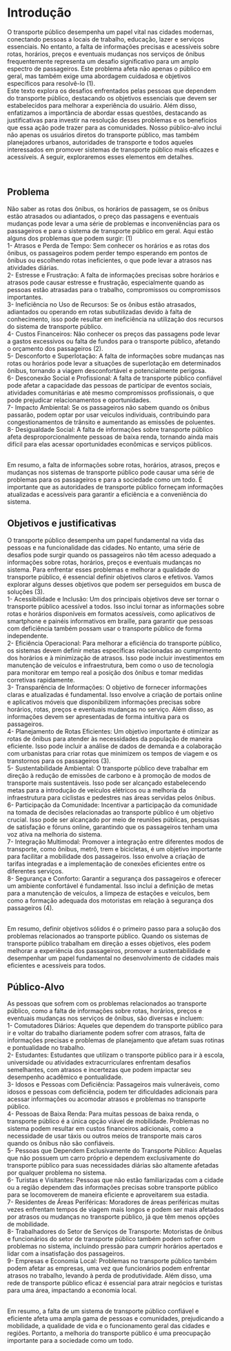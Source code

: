 # Introdução

 <p> O transporte público desempenha um papel vital nas cidades modernas, conectando pessoas a locais de trabalho, educação, lazer e serviços essenciais. No entanto, a falta de informações precisas e acessíveis sobre rotas, horários, preços e eventuais mudanças nos serviços de ônibus frequentemente representa um desafio significativo para um amplo espectro de passageiros. Este problema afeta não apenas o público em geral, mas também exige uma abordagem cuidadosa e objetivos específicos para resolvê-lo (1). <br />
 Este texto explora os desafios enfrentados pelas pessoas que dependem do transporte público, destacando os objetivos essenciais que devem ser estabelecidos para melhorar a experiência do usuário. Além disso, enfatizamos a importância de abordar essas questões, destacando as justificativas para investir na resolução desses problemas e os benefícios que essa ação pode trazer para as comunidades. Nosso público-alvo inclui não apenas os usuários diretos do transporte público, mas também planejadores urbanos, autoridades de transporte e todos aqueles interessados em promover sistemas de transporte público mais eficazes e acessíveis. A seguir, exploraremos esses elementos em detalhes. </p><br />

## Problema

 Não saber as rotas dos ônibus, os horários de passagem, se os ônibus estão atrasados ou adiantados, o preço das passagens e eventuais mudanças pode levar a uma série de problemas e inconveniências para os passageiros e para o sistema de transporte público em geral. Aqui estão alguns dos problemas que podem surgir: (1) <br />
  1- Atrasos e Perda de Tempo: Sem conhecer os horários e as rotas dos ônibus, os passageiros podem perder tempo esperando em pontos de ônibus ou escolhendo rotas ineficientes, o que pode levar a atrasos nas atividades diárias.<br />
  2- Estresse e Frustração: A falta de informações precisas sobre horários e atrasos pode causar estresse e frustração, especialmente quando as pessoas estão atrasadas para o trabalho, compromissos ou compromissos importantes.<br />
  3- Ineficiência no Uso de Recursos: Se os ônibus estão atrasados, adiantados ou operando em rotas subutilizadas devido à falta de conhecimento, isso pode resultar em ineficiência na utilização dos recursos do sistema de transporte público.<br />
  4- Custos Financeiros: Não conhecer os preços das passagens pode levar a gastos excessivos ou falta de fundos para o transporte público, afetando o orçamento dos passageiros (2).<br />
  5- Desconforto e Superlotação: A falta de informações sobre mudanças nas rotas ou horários pode levar a situações de superlotação em determinados ônibus, tornando a viagem desconfortável e potencialmente perigosa.<br />
  6- Desconexão Social e Profissional: A falta de transporte público confiável pode afetar a capacidade das pessoas de participar de eventos sociais, atividades comunitárias e até mesmo compromissos profissionais, o que pode prejudicar relacionamentos e oportunidades.<br />
  7- Impacto Ambiental: Se os passageiros não sabem quando os ônibus passarão, podem optar por usar veículos individuais, contribuindo para congestionamentos de trânsito e aumentando as emissões de poluentes.<br />
  8- Desigualdade Social: A falta de informações sobre transporte público afeta desproporcionalmente pessoas de baixa renda, tornando ainda mais difícil para elas acessar oportunidades econômicas e serviços públicos.<br /><br />
  
  Em resumo, a falta de informações sobre rotas, horários, atrasos, preços e mudanças nos sistemas de transporte público pode causar uma série de problemas para os passageiros e para a sociedade como um todo. É importante que as autoridades de transporte público forneçam informações atualizadas e acessíveis para garantir a eficiência e a conveniência do sistema.<br />
  
## Objetivos e justificativas

 O transporte público desempenha um papel fundamental na vida das pessoas e na funcionalidade das cidades. No entanto, uma série de desafios pode surgir quando os passageiros não têm acesso adequado a informações sobre rotas, horários, preços e eventuais mudanças no sistema. Para enfrentar esses problemas e melhorar a qualidade do transporte público, é essencial definir objetivos claros e efetivos. Vamos explorar alguns desses objetivos que podem ser perseguidos em busca de soluções (3).<br />
  1-	Acessibilidade e Inclusão: Um dos principais objetivos deve ser tornar o transporte público acessível a todos. Isso inclui tornar as informações sobre rotas e horários disponíveis em formatos acessíveis, como aplicativos de smartphone e painéis informativos em braille, para garantir que pessoas com deficiência também possam usar o transporte público de forma independente.<br />
  2-	Eficiência Operacional: Para melhorar a eficiência do transporte público, os sistemas devem definir metas específicas relacionadas ao cumprimento dos horários e à minimização de atrasos. Isso pode incluir investimentos em manutenção de veículos e infraestrutura, bem como o uso de tecnologia para monitorar em tempo real a posição dos ônibus e tomar medidas corretivas rapidamente.<br />
  3-	Transparência de Informações: O objetivo de fornecer informações claras e atualizadas é fundamental. Isso envolve a criação de portais online e aplicativos móveis que disponibilizem informações precisas sobre horários, rotas, preços e eventuais mudanças no serviço. Além disso, as informações devem ser apresentadas de forma intuitiva para os passageiros.<br />
  4-	Planejamento de Rotas Eficientes: Um objetivo importante é otimizar as rotas de ônibus para atender às necessidades da população de maneira eficiente. Isso pode incluir a análise de dados de demanda e a colaboração com urbanistas para criar rotas que minimizem os tempos de viagem e os transtornos para os passageiros (3).<br />
  5-	Sustentabilidade Ambiental: O transporte público deve trabalhar em direção à redução de emissões de carbono e à promoção de modos de transporte mais sustentáveis. Isso pode ser alcançado estabelecendo metas para a introdução de veículos elétricos ou a melhoria da infraestrutura para ciclistas e pedestres nas áreas servidas pelos ônibus.<br />
  6-	Participação da Comunidade: Incentivar a participação da comunidade na tomada de decisões relacionadas ao transporte público é um objetivo crucial. Isso pode ser alcançado por meio de reuniões públicas, pesquisas de satisfação e fóruns online, garantindo que os passageiros tenham uma voz ativa na melhoria do sistema.<br />
  7-	Integração Multimodal: Promover a integração entre diferentes modos de transporte, como ônibus, metrô, trem e bicicletas, é um objetivo importante para facilitar a mobilidade dos passageiros. Isso envolve a criação de tarifas integradas e a implementação de conexões eficientes entre os diferentes serviços.<br />
  8-	Segurança e Conforto: Garantir a segurança dos passageiros e oferecer um ambiente confortável é fundamental. Isso inclui a definição de metas para a manutenção de veículos, a limpeza de estações e veículos, bem como a formação adequada dos motoristas em relação à segurança dos passageiros (4).<br /><br />

  Em resumo, definir objetivos sólidos é o primeiro passo para a solução dos problemas relacionados ao transporte público. Quando os sistemas de transporte público trabalham em direção a esses objetivos, eles podem melhorar a experiência dos passageiros, promover a sustentabilidade e desempenhar um papel fundamental no desenvolvimento de cidades mais eficientes e acessíveis para todos.<br />


## Público-Alvo

 As pessoas que sofrem com os problemas relacionados ao transporte público, como a falta de informações sobre rotas, horários, preços e eventuais mudanças nos serviços de ônibus, são diversas e incluem:<br />
  1-	Comutadores Diários: Aqueles que dependem do transporte público para ir e voltar do trabalho diariamente podem sofrer com atrasos, falta de informações precisas e problemas de planejamento que afetam suas rotinas e pontualidade no trabalho.<br />
  2-	Estudantes: Estudantes que utilizam o transporte público para ir à escola, universidade ou atividades extracurriculares enfrentam desafios semelhantes, com atrasos e incertezas que podem impactar seu desempenho acadêmico e pontualidade.<br />
  3-	Idosos e Pessoas com Deficiência: Passageiros mais vulneráveis, como idosos e pessoas com deficiência, podem ter dificuldades adicionais para acessar informações ou acomodar atrasos e problemas no transporte público.<br />
  4-	Pessoas de Baixa Renda: Para muitas pessoas de baixa renda, o transporte público é a única opção viável de mobilidade. Problemas no sistema podem resultar em custos financeiros adicionais, como a necessidade de usar táxis ou outros meios de transporte mais caros quando os ônibus não são confiáveis.<br />
  5-	Pessoas que Dependem Exclusivamente do Transporte Público: Aquelas que não possuem um carro próprio e dependem exclusivamente do transporte público para suas necessidades diárias são altamente afetadas por qualquer problema no sistema.<br />
  6-	Turistas e Visitantes: Pessoas que não estão familiarizadas com a cidade ou a região dependem das informações precisas sobre transporte público para se locomoverem de maneira eficiente e aproveitarem sua estadia.<br />
  7-	Residentes de Áreas Periféricas: Moradores de áreas periféricas muitas vezes enfrentam tempos de viagem mais longos e podem ser mais afetados por atrasos ou mudanças no transporte público, já que têm menos opções de mobilidade.<br />
  8-	Trabalhadores do Setor de Serviços de Transporte: Motoristas de ônibus e funcionários do setor de transporte público também podem sofrer com problemas no sistema, incluindo pressão para cumprir horários apertados e lidar com a insatisfação dos passageiros.<br />
  9-	Empresas e Economia Local: Problemas no transporte público também podem afetar as empresas, uma vez que funcionários podem enfrentar atrasos no trabalho, levando à perda de produtividade. Além disso, uma rede de transporte público eficaz é essencial para atrair negócios e turistas para uma área, impactando a economia local.<br /><br />

  Em resumo, a falta de um sistema de transporte público confiável e eficiente afeta uma ampla gama de pessoas e comunidades, prejudicando a mobilidade, a qualidade de vida e o funcionamento geral das cidades e regiões. Portanto, a melhoria do transporte público é uma preocupação importante para a sociedade como um todo.<br />
